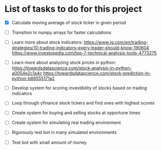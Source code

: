 # List of tasks to do for this project

- [x] Calculate moving average of stock ticker in given period
- [ ] Transition to numpy arrays for faster calculations
- [ ] Learn more about stock indicators: 
https://www.ig.com/en/trading-strategies/10-trading-indicators-every-trader-should-know-190604
  https://www.investopedia.com/top-7-technical-analysis-tools-4773275
  
- [ ] Learn more about analyzing stock prices in python:
  https://towardsdatascience.com/stock-analysis-in-python-a0054e2c1a4c 
  https://towardsdatascience.com/stock-prediction-in-python-b66555171a2
- [ ] Develop system for scoring investibility of stocks based on trading indicators
- [ ] Loop through yfinance stock tickers and find ones with highest scores
- [ ] Create system for buying and selling stocks at opportune times
- [ ] Create system for simulating real trading environment
- [ ] Rigorously test bot in many simulated environments
- [ ] Test bot with small amount of money